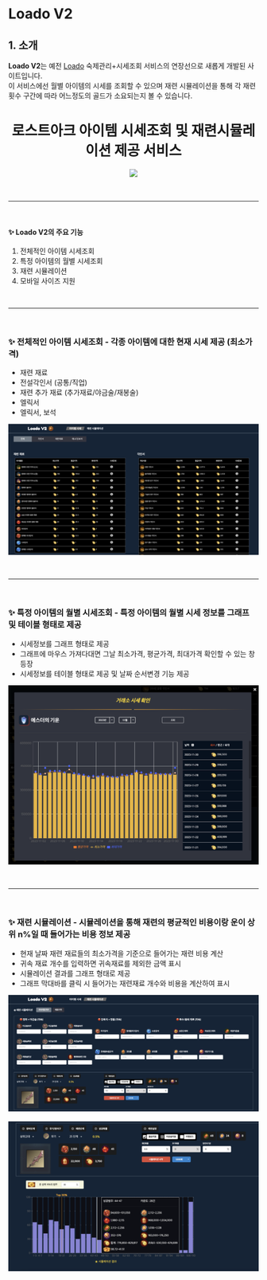 # Loado V2

## 1. 소개

**Loado V2**는 예전 [Loado](https://github.com/biglol10/loado-react) 숙제관리+시세조회 서비스의 연장선으로 새롭게 개발된 사이트입니다.  
이 서비스에선 월별 아이템의 시세를 조회할 수 있으며 재련 시뮬레이션을 통해 각 재련 횟수 구간에 따라 어느정도의 골드가 소요되는지 볼 수 있습니다.

<h1 align="center">로스트아크 아이템 시세조회 및 재련시뮬레이션 제공 서비스</h1>
<p align="center">
  <img src="https://readme-typing-svg.herokuapp.com?lines=Loado V2;로스트아크 시세조회;로스트아크 시뮬레이션&center=true&width=500&height=50">
</p>

<br/>

---

<br/>

#### **✨ Loado V2의 주요 기능**

1. 전체적인 아이템 시세조회
2. 특정 아이템의 월별 시세조회
3. 재련 시뮬레이션
4. 모바일 사이즈 지원

<br/>

---

<br/>

<h3>✨ 전체적인 아이템 시세조회 - 각종 아이템에 대한 현재 시세 제공 (최소가격)</h3>

- 재련 재료
- 전설각인서 (공통/직업)
- 재련 추가 재료 (추가재료/야금술/재봉술)
- 엘릭서
- 엘릭서, 보석

![ItemPrice Page](/readmeImages/itemPricePage.png)

<br/>

---

<br/>

<h3>✨ 특정 아이템의 월별 시세조회 - 특정 아이템의 월별 시세 정보를 그래프 및 테이블 형태로 제공</h3>

- 시세정보를 그래프 형태로 제공
- 그래프에 마우스 가져다대면 그날 최소가격, 평균가격, 최대가격 확인할 수 있는 창 등장
- 시세정보를 테이블 형태로 제공 및 날짜 순서변경 기능 제공

![ItemPrice Modal](/readmeImages/itemPriceModal.png)

<br/>

---

<br/>

<h3>✨ 재련 시뮬레이션 - 시뮬레이션을 통해 재련의 평균적인 비용이랑 운이 상위 n%일 때 들어가는 비용 정보 제공</h3>

- 현재 날짜 재련 재료들의 최소가격을 기준으로 들어가는 재련 비용 계산
- 귀속 재료 개수를 입력하면 귀속재료를 제외한 금액 표시
- 시뮬레이션 결과를 그래프 형태로 제공
- 그래프 막대바를 클릭 시 들어가는 재련재료 개수와 비용을 계산하여 표시

![Simulation Page1](/readmeImages/simulationPage1.png)
<br/><br/>
![Simulation Page2](/readmeImages/simulationPage2.png)
